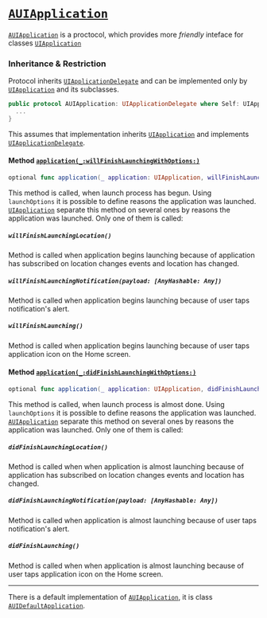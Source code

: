# [`AUIApplication`](https://github.com/ihormyroniuk/AUIKit/blob/master/AUIKit/Application/AUIApplication.swift)

[`AUIApplication`](https://github.com/ihormyroniuk/AUIKit/blob/master/AUIKit/Application/AUIApplication.swift) is a proctocol, which provides more _friendly_ inteface for classes [`UIApplication`](https://developer.apple.com/documentation/uikit/uiapplication)

### Inheritance & Restriction

Protocol inherits [`UIApplicationDelegate`](https://developer.apple.com/documentation/uikit/uiapplicationdelegate) and can be implemented only by [`UIApplication`](https://developer.apple.com/documentation/uikit/uiapplication) and its subclasses. 

```swift
public protocol AUIApplication: UIApplicationDelegate where Self: UIApplication {
  ...
}
```

This assumes that implementation inherits [`UIApplication`](https://developer.apple.com/documentation/uikit/uiapplication) and implements [`UIApplicationDelegate`](https://developer.apple.com/documentation/uikit/uiapplicationdelegate).

#### Method [`application(_:willFinishLaunchingWithOptions:)`](https://developer.apple.com/documentation/uikit/uiapplicationdelegate/1623032-application)

```swift
optional func application(_ application: UIApplication, willFinishLaunchingWithOptions launchOptions: [UIApplication.LaunchOptionsKey: Any]? = nil) -> Bool
```

This method is called, when launch process has begun. Using `launchOptions` it is possible to define reasons the application was launched. [`UIApplication`](https://developer.apple.com/documentation/uikit/uiapplication) separate this method on several ones by reasons the application was launched. Only one of them is called: 

##### `willFinishLaunchingLocation()`
Method is called when application begins launching because of application has subscribed on location changes events and location has changed.

##### `willFinishLaunchingNotification(payload: [AnyHashable: Any])`
Method is called when application begins launching because of user taps notification's alert.

##### `willFinishLaunching()`
Method is called when application begins launching because of user taps application icon on the Home screen.

#### Method [`application(_:didFinishLaunchingWithOptions:)`](https://developer.apple.com/documentation/uikit/uiapplicationdelegate/1622921-application)

```swift
optional func application(_ application: UIApplication, didFinishLaunchingWithOptions launchOptions: [UIApplication.LaunchOptionsKey: Any]? = nil) -> Bool
```

This method is called, when launch process is almost done. Using `launchOptions` it is possible to define reasons the application was launched. [`AUIApplication`](https://github.com/ihormyroniuk/AUIKit/blob/master/AUIKit/Application/AUIApplication.swift) separate this method on several ones by reasons the application was launched. Only one of them is called: 

##### `didFinishLaunchingLocation()`
Method is called when when application is almost launching because of application has subscribed on location changes events and location has changed.

##### `didFinishLaunchingNotification(payload: [AnyHashable: Any])`
Method is called when application is almost launching because of user taps notification's alert.

##### `didFinishLaunching()`
Method is called when when application is almost launching because of user taps application icon on the Home screen.

---

There is a default implementation of [`AUIApplication`](https://github.com/ihormyroniuk/AUIKit/blob/master/AUIKit/Application/AUIApplication.swift), it is class [`AUIDefaultApplication`](https://github.com/ihormyroniuk/AUIKit/blob/master/AUIKit/Application/AUIDefaultApplication.swift).

